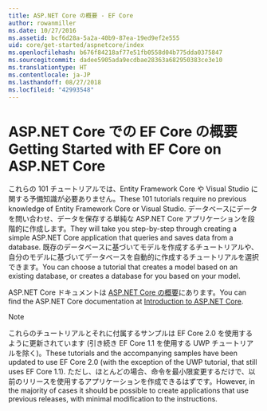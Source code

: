 ```yaml
---
title: ASP.NET Core の概要 - EF Core
author: rowanmiller
ms.date: 10/27/2016
ms.assetid: bcf6d28a-5a2a-40b9-87ea-19ed9ef2e555
uid: core/get-started/aspnetcore/index
ms.openlocfilehash: b676f84218af77e51fb0558d04b775dda0375847
ms.sourcegitcommit: dadee5905ada9ecdbae28363a682950383ce3e10
ms.translationtype: HT
ms.contentlocale: ja-JP
ms.lasthandoff: 08/27/2018
ms.locfileid: "42993548"
---
```

# <a name="getting-started-with-ef-core-on-aspnet-core"></a><span data-ttu-id="955f9-102">ASP.NET Core での EF Core の概要</span><span class="sxs-lookup"><span data-stu-id="955f9-102">Getting Started with EF Core on ASP.NET Core</span></span>

<span data-ttu-id="955f9-103">これらの 101 チュートリアルでは、Entity Framework Core や Visual Studio に関する予備知識が必要ありません。</span><span class="sxs-lookup"><span data-stu-id="955f9-103">These 101 tutorials require no previous knowledge of Entity Framework Core or Visual Studio.</span></span> <span data-ttu-id="955f9-104">データベースにデータを問い合わせ、データを保存する単純な ASP.NET Core アプリケーションを段階的に作成します。</span><span class="sxs-lookup"><span data-stu-id="955f9-104">They will take you step-by-step through creating a simple ASP.NET Core application that queries and saves data from a database.</span></span> <span data-ttu-id="955f9-105">既存のデータベースに基づいてモデルを作成するチュートリアルや、自分のモデルに基づいてデータベースを自動的に作成するチュートリアルを選択できます。</span><span class="sxs-lookup"><span data-stu-id="955f9-105">You can choose a tutorial that creates a model based on an existing database, or creates a database for you based on your model.</span></span>

<span data-ttu-id="955f9-106">ASP.NET Core ドキュメントは [ASP.NET Core の概要](/aspnet/core/)にあります。</span><span class="sxs-lookup"><span data-stu-id="955f9-106">You can find the ASP.NET Core documentation at [Introduction to ASP.NET Core](/aspnet/core/).</span></span>

> [!NOTE]  
> <span data-ttu-id="955f9-107">これらのチュートリアルとそれに付属するサンプルは EF Core 2.0 を使用するように更新されています (引き続き EF Core 1.1 を使用する UWP チュートリアルを除く)。</span><span class="sxs-lookup"><span data-stu-id="955f9-107">These tutorials and the accompanying samples have been updated to use EF Core 2.0 (with the exception of the UWP tutorial, that still uses EF Core 1.1).</span></span> <span data-ttu-id="955f9-108">ただし、ほとんどの場合、命令を最小限変更するだけで、以前のリリースを使用するアプリケーションを作成できるはずです。</span><span class="sxs-lookup"><span data-stu-id="955f9-108">However, in the majority of cases it should be possible to create applications that use previous releases, with minimal modification to the instructions.</span></span>
